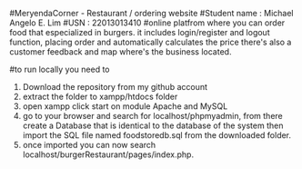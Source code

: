 #MeryendaCorner - Restaurant / ordering website
#Student name : Michael Angelo E. Lim
#USN : 22013013410
#online platfrom where you can order food that especialized in burgers. it includes login/register and logout function, placing order and automatically calculates the price there's also a customer feedback and map where's the business located.

#to run locally you need to 
1. Download the repository from my github account
2. extract the folder to xampp/htdocs folder
3. open xampp click start on module Apache and MySQL
4. go to your browser and search for localhost/phpmyadmin, from there create a Database that is identical to the database of the system then import the SQL file named foodstoredb.sql from the downloaded folder.
5. once imported you can now search localhost/burgerRestaurant/pages/index.php.
